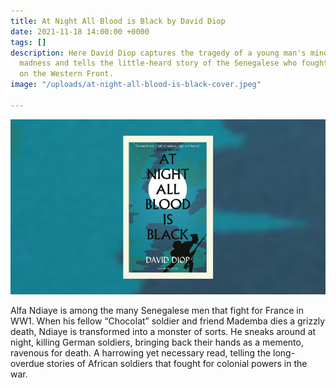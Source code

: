```yaml
---
title: At Night All Blood is Black by David Diop
date: 2021-11-18 14:00:00 +0000
tags: []
description: Here David Diop captures the tragedy of a young man's mind hurtling towards
  madness and tells the little-heard story of the Senegalese who fought for France
  on the Western Front.
image: "/uploads/at-night-all-blood-is-black-cover.jpeg"

---
```

![](/uploads/at-night-all-blood-is-black-cover.jpeg)

Alfa Ndiaye is among the many Senegalese men that fight for France in WW1. When his fellow “Chocolat” soldier and friend Mademba dies a grizzly death, Ndiaye is transformed into a monster of sorts. He sneaks around at night, killing German soldiers, bringing back their hands as a memento, ravenous for death. A harrowing yet necessary read, telling the long-overdue stories of African soldiers that fought for colonial powers in the war.
